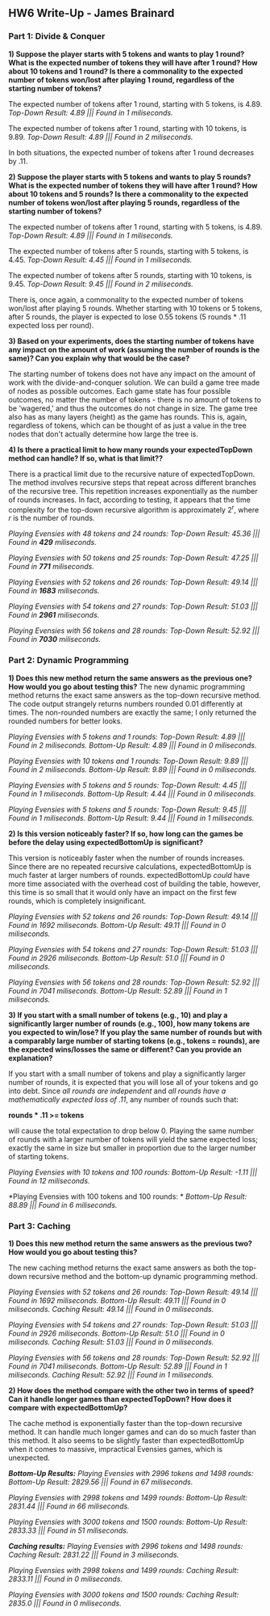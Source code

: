 ## HW6 Write-Up - James Brainard
### Part 1: Divide & Conquer
**1) Suppose the player starts with 5 tokens and wants to play 1 round? What is the expected number of tokens they will have after 1 round? How about 10 tokens and 1 round? Is there a commonality to the expected number of tokens won/lost after playing 1 round, regardless of the starting number of tokens?**

The expected number of tokens after 1 round, starting with 5 tokens, is 4.89.
*Top-Down Result: 4.89  ||| Found in 1 miliseconds.*

The expected number of tokens after 1 round, starting with 10 tokens, is 9.89.
*Top-Down Result: 4.89  ||| Found in 2 miliseconds.*

In both situations, the expected number of tokens after 1 round decreases by .11. 

**2) Suppose the player starts with 5 tokens and wants to play 5 rounds? What is the expected number of tokens they will have after 1 round? How about 10 tokens and 5 rounds? Is there a commonality to the expected number of tokens won/lost after playing 5 rounds, regardless of the starting number of tokens?**

The expected number of tokens after 1 round, starting with 5 tokens, is 4.89.
*Top-Down Result: 4.89  ||| Found in 1 miliseconds.*

The expected number of tokens after 5 rounds, starting with 5 tokens, is 4.45.
*Top-Down Result: 4.45  ||| Found in 1 miliseconds.*

The expected number of tokens after 5 rounds, starting with 10 tokens, is 9.45.
*Top-Down Result: 9.45  ||| Found in 2 miliseconds.*

There is, once again, a commonality to the expected number of tokens won/lost after playing 5 rounds. Whether starting with 10 tokens or 5 tokens, after 5 rounds, the player is expected to lose 0.55 tokens (5 rounds * .11 expected loss per round).

**3) Based on your experiments, does the starting number of tokens have any impact on the amount of work (assuming the number of rounds is the same)? Can you explain why that would be the case?**

The starting number of tokens does not have any impact on the amount of work with the divide-and-conquer solution. We can build a game tree made of nodes as possible outcomes. Each game state has four possible outcomes, no matter the number of tokens - there is no amount of tokens to be 'wagered,' and thus the outcomes do not change in size. The game tree also has as many layers (height) as the game has rounds. This is, again, regardless of tokens, which can be thought of as just a value in the tree nodes that don't actually determine how large the tree is.

**4) Is there a practical limit to how many rounds your expectedTopDown method can handle? If so, what is that limit??**

There is a practical limit due to the recursive nature of expectedTopDown. The method involves recursive steps that repeat across different branches of the recursive tree. This repetition increases exponentially as the number of rounds increases. In fact, according to testing, it appears that the time complexity for the top-down recursive algorithm is approximately 2<sup>r</sup>, where *r* is the number of rounds.

*Playing Evensies with 48 tokens and 24 rounds:*
*Top-Down Result: 45.36  ||| Found in ***429*** miliseconds.*

*Playing Evensies with 50 tokens and 25 rounds:*
*Top-Down Result: 47.25  ||| Found in ***771*** miliseconds.*

*Playing Evensies with 52 tokens and 26 rounds:*
*Top-Down Result: 49.14  ||| Found in ***1683*** miliseconds.*

*Playing Evensies with 54 tokens and 27 rounds:*
*Top-Down Result: 51.03  ||| Found in ***2961*** miliseconds.*

*Playing Evensies with 56 tokens and 28 rounds:*
*Top-Down Result: 52.92  ||| Found in ***7030*** miliseconds.*

### Part 2: Dynamic Programming
**1) Does this new method return the same answers as the previous one? How would you go about testing this?**
The new dynamic programming method returns the exact same answers as the top-down recursive method. The code output strangely returns numbers rounded 0.01 differently at times. The non-rounded numbers are exactly the same; I only returned the rounded numbers for better looks.

*Playing Evensies with 5 tokens and 1 rounds:*
*Top-Down Result: 4.89  ||| Found in 2 miliseconds.*
*Bottom-Up Result: 4.89 ||| Found in 0 miliseconds.*

*Playing Evensies with 10 tokens and 1 rounds:*
*Top-Down Result: 9.89  ||| Found in 2 miliseconds.*
*Bottom-Up Result: 9.89 ||| Found in 0 miliseconds.*

*Playing Evensies with 5 tokens and 5 rounds:*
*Top-Down Result: 4.45  ||| Found in 1 miliseconds.*
*Bottom-Up Result: 4.44 ||| Found in 0 miliseconds.*

*Playing Evensies with 5 tokens and 5 rounds:*
*Top-Down Result: 9.45  ||| Found in 1 miliseconds.*
*Bottom-Up Result: 9.44 ||| Found in 1 miliseconds.*

**2) Is this version noticeably faster? If so, how long can the games be before the delay using expectedBottomUp is significant?**

This version is noticeably faster when the number of rounds increases. Since there are no repeated recursive calculations, expectedBottomUp is much faster at larger numbers of rounds. expectedBottomUp *could* have more time associated with the overhead cost of building the table, however, this time is so small that it would only have an impact on the first few rounds, which is completely insignificant.

*Playing Evensies with 52 tokens and 26 rounds:*
*Top-Down Result: 49.14  ||| Found in 1692 miliseconds.*
*Bottom-Up Result: 49.11  ||| Found in 0 miliseconds.*

*Playing Evensies with 54 tokens and 27 rounds:*
*Top-Down Result: 51.03  ||| Found in 2926 miliseconds.*
*Bottom-Up Result: 51.0  ||| Found in 0 miliseconds.*

*Playing Evensies with 56 tokens and 28 rounds:*
*Top-Down Result: 52.92  ||| Found in 7041 miliseconds.*
*Bottom-Up Result: 52.89  ||| Found in 1 miliseconds.*

**3) If you start with a small number of tokens (e.g., 10) and play a significantly larger number of rounds (e.g., 100), how many tokens are you expected to win/lose? If you play the same number of rounds but with a comparably large number of starting tokens (e.g., tokens = rounds), are the expected wins/losses the same or different? Can you provide an explanation?**

If you start with a small number of tokens and play a significantly larger number of rounds, it is expected that you will lose all of your tokens and go into debt. Since *all rounds are independent* and *all rounds have a mathematically expected loss of .11*, any number of rounds such that:

**rounds * .11 >= tokens**

will cause the total expectation to drop below 0. Playing the same number of rounds with a larger number of tokens will yield the same expected loss; exactly the same in size but smaller in proportion due to the larger number of starting tokens.

*Playing Evensies with 10 tokens and 100 rounds:*
*Bottom-Up Result: -1.11 ||| Found in 12 miliseconds.*

*Playing Evensies with 100 tokens and 100 rounds: *
*Bottom-Up Result: 88.89 ||| Found in 6 miliseconds.*

### Part 3: Caching
**1) Does this new method return the same answers as the previous two? How would you go about testing this?**

The new caching method returns the exact same answers as both the top-down recursive method and the bottom-up dynamic programming method.

*Playing Evensies with 52 tokens and 26 rounds:*
*Top-Down Result: 49.14  ||| Found in 1692 miliseconds.*
*Bottom-Up Result: 49.11  ||| Found in 0 miliseconds.*
*Caching Result: 49.14  ||| Found in 0 miliseconds.*

*Playing Evensies with 54 tokens and 27 rounds:*
*Top-Down Result: 51.03  ||| Found in 2926 miliseconds.*
*Bottom-Up Result: 51.0  ||| Found in 0 miliseconds.*
*Caching Result: 51.03  ||| Found in 0 miliseconds.*

*Playing Evensies with 56 tokens and 28 rounds:*
*Top-Down Result: 52.92  ||| Found in 7041 miliseconds.*
*Bottom-Up Result: 52.89  ||| Found in 1 miliseconds.*
*Caching Result: 52.92 ||| Found in 1 miliseconds.*

**2) How does the method compare with the other two in terms of speed? Can it handle longer games than expectedTopDown? How does it compare with expectedBottomUp?**

The cache method is exponentially faster than the top-down recursive method. It can handle much longer games and can do so much faster than this method. It also seems to be slightly faster than expectedBottomUp when it comes to massive, impractical Evensies games, which is unexpected.

***Bottom-Up Results:***
*Playing Evensies with 2996 tokens and 1498 rounds:*
*Bottom-Up Result: 2829.56  ||| Found in 67 miliseconds.*

*Playing Evensies with 2998 tokens and 1499 rounds:*
*Bottom-Up Result: 2831.44  ||| Found in 66 miliseconds.*

*Playing Evensies with 3000 tokens and 1500 rounds:*
*Bottom-Up Result: 2833.33  ||| Found in 51 miliseconds.*

***Caching results:***
*Playing Evensies with 2996 tokens and 1498 rounds:*
*Caching Result: 2831.22  ||| Found in 3 miliseconds.*

*Playing Evensies with 2998 tokens and 1499 rounds:*
*Caching Result: 2833.11  ||| Found in 0 miliseconds.*

*Playing Evensies with 3000 tokens and 1500 rounds:*
*Caching Result: 2835.0  ||| Found in 0 miliseconds.*


